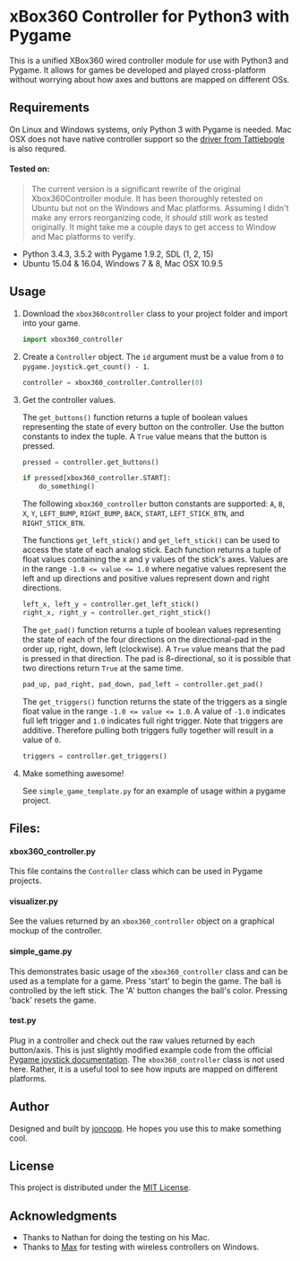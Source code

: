 # xBox360 Controller for Python3 with Pygame

This is a unified XBox360 wired controller module for use with Python3 and Pygame. It allows for games be developed and played cross-platform without worrying about how axes and buttons are mapped on different OSs.

## Requirements

On Linux and Windows systems, only Python 3 with Pygame is needed. Mac OSX does not have native controller support so the [driver from Tattiebogle](http://tattiebogle.net/index.php/ProjectRoot/Xbox360Controller/OsxDriver) is also requred.

#### Tested on:

> The current version is a significant rewrite of the original Xbox360Controller module. It has been thoroughly retested on Ubuntu but not on the Windows and Mac platforms. Assuming I didn't make any errors reorganizing code, it *should* still work as tested originally. It might take me a couple days to get access to Window and Mac platforms to verify.

- Python 3.4.3, 3.5.2 with Pygame 1.9.2, SDL (1, 2, 15)
- Ubuntu 15.04 & 16.04, Windows 7 & 8, Mac OSX 10.9.5

## Usage

1. Download the `xbox360controller` class to your project folder and import into your game.

    ```python
    import xbox360_controller
    ```

2. Create a `Controller` object. The `id` argument must be a value from `0` to `pygame.joystick.get_count() - 1`.

    ```python
    controller = xbox360_controller.Controller(0)
    ```

3. Get the controller values.

    The `get_buttons()` function returns a tuple of boolean values representing the state of every button on the controller. Use the button constants to index the tuple. A `True` value means that the button is pressed.

    ```python
    pressed = controller.get_buttons()

    if pressed[xbox360_controller.START]:
        do_something()
    ```

    The following `xbox360_controller` button constants are supported:
    `A`, `B`, `X`, `Y`, `LEFT_BUMP`, `RIGHT_BUMP`, `BACK`, `START`, `LEFT_STICK_BTN`, and `RIGHT_STICK_BTN`.

    The functions `get_left_stick()` and `get_left_stick()` can be used to access the state of each analog stick. Each function returns a tuple of float values containing the x and y values of the stick's axes. Values are in the range `-1.0 <= value <= 1.0` where negative values represent the left and up directions and positive values represent down and right directions.

    ```python
    left_x, left_y = controller.get_left_stick()
    right_x, right_y = controller.get_right_stick()
    ```

    The `get_pad()` function returns a tuple of boolean values representing the state of each of the four directions on the directional-pad in the order up, right, down, left (clockwise). A `True` value means that the pad is pressed in that direction. The pad is 8-directional, so it is possible that two directions return `True` at the same time.

    ```python
    pad_up, pad_right, pad_down, pad_left = controller.get_pad()
    ```

    The `get_triggers()` function returns the state of the triggers as a single float value in the range `-1.0 <= value <= 1.0`. A value of `-1.0` indicates full left trigger and `1.0` indicates full right trigger. Note that triggers are additive. Therefore pulling both triggers fully together will result in a value of `0`.

    ```python
    triggers = controller.get_triggers()
    ```

4. Make something awesome!

    See `simple_game_template.py` for an example of usage within a pygame project.

## Files:

#### xbox360_controller.py

  This file contains the `Controller` class which can be used in Pygame projects.

#### visualizer.py

  See the values returned by an `xbox360_controller` object on a graphical mockup of the controller.

#### simple_game.py

  This demonstrates basic usage of the `xbox360_controller` class and can be used as a template for a game. Press 'start' to begin the game. The ball is controlled by the left stick. The 'A' button changes the ball's color. Pressing 'back' resets the game.

#### test.py

  Plug in a controller and check out the raw values returned by each button/axis. This is just slightly modified example code from the official [Pygame joystick documentation](https://www.pygame.org/docs/ref/joystick.html). The `xbox360_controller` class is not used here. Rather, it is a useful tool to see how inputs are mapped on different platforms.

## Author

Designed and built by [joncoop](https://github.com/joncoop). He hopes you use this to make something cool.

## License

This project is distributed under the [MIT License](LICENSE.md).

## Acknowledgments

- Thanks to Nathan for doing the testing on his Mac.
- Thanks to [Max](https://github.com/DovahRahDoLu) for testing with wireless controllers on Windows.
